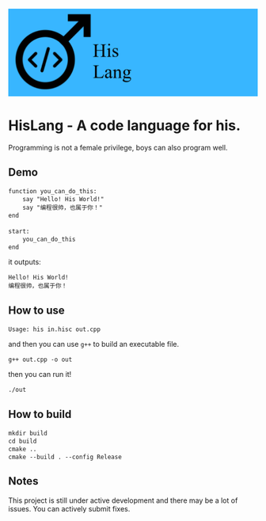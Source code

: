 ![HisLang](/assets/hislogo.png)
# HisLang - A code language for his.

Programming is not a female privilege, boys can also program well.

## Demo

```hislang
function you_can_do_this:
    say "Hello! His World!"
    say "编程很帅，也属于你！"
end

start:
    you_can_do_this
end
```

it outputs:

```
Hello! His World!
编程很帅，也属于你！
```

## How to use

```
Usage: his in.hisc out.cpp
```

and then you can use `g++` to build an executable file.

```shell
g++ out.cpp -o out
```

then you can run it!

```shell
./out
```

## How to build

```shell
mkdir build
cd build
cmake ..
cmake --build . --config Release
```

## Notes

This project is still under active development and there may be a lot of issues. You can actively submit fixes.
